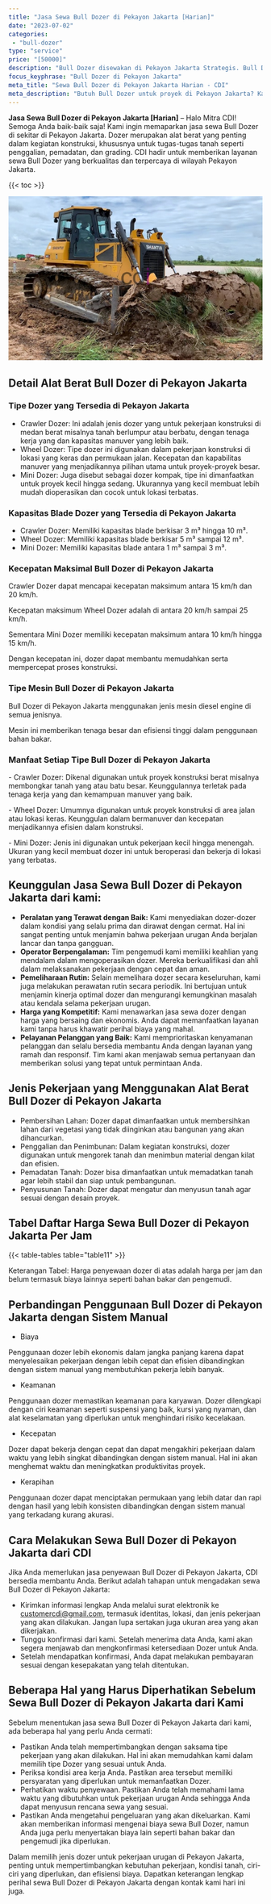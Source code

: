 ```yaml
---
title: "Jasa Sewa Bull Dozer di Pekayon Jakarta [Harian]"
date: "2023-07-02"
categories:
 - "bull-dozer"
type: "service"
price: "[50000]"
description: "Bull Dozer disewakan di Pekayon Jakarta Strategis. Bull Dozer unggulan untuk kebutuhan proyek konstruksi dengan performa maksimal. Hubungi kami untuk informasi lebih detail."
focus_keyphrase: "Bull Dozer di Pekayon Jakarta"
meta_title: "Sewa Bull Dozer di Pekayon Jakarta Harian - CDI"
meta_description: "Butuh Bull Dozer untuk proyek di Pekayon Jakarta? Kami adalah solusi tepat dengan solusi optimal. Dapatkan penawaran sekarang."
---
```


**Jasa Sewa Bull Dozer di Pekayon Jakarta [Harian]** – Halo Mitra CDI! Semoga Anda baik-baik saja! Kami ingin memaparkan jasa sewa Bull Dozer di sekitar di Pekayon Jakarta. Dozer merupakan alat berat yang penting dalam kegiatan konstruksi, khususnya untuk tugas-tugas tanah seperti penggalian, pemadatan, dan grading. CDI hadir untuk memberikan layanan sewa Bull Dozer yang berkualitas dan terpercaya di wilayah Pekayon Jakarta.

{{< toc >}}

![Jasa Sewa Bull Dozer di Pekayon Jakarta [Harian]](/images/bull-dozer/bull-dozer-11.jpg)

## Detail Alat Berat Bull Dozer di Pekayon Jakarta

### Tipe Dozer yang Tersedia di Pekayon Jakarta

*   Crawler Dozer: Ini adalah jenis dozer yang untuk pekerjaan konstruksi di medan berat misalnya tanah berlumpur atau berbatu, dengan tenaga kerja yang dan kapasitas manuver yang lebih baik.
*   Wheel Dozer: Tipe dozer ini digunakan dalam pekerjaan konstruksi di lokasi yang keras dan permukaan jalan. Kecepatan dan kapabilitas manuver yang menjadikannya pilihan utama untuk proyek-proyek besar.
*   Mini Dozer: Juga disebut sebagai dozer kompak, tipe ini dimanfaatkan untuk proyek kecil hingga sedang. Ukurannya yang kecil membuat lebih mudah dioperasikan dan cocok untuk lokasi terbatas.

### Kapasitas Blade Dozer yang Tersedia di Pekayon Jakarta

*   Crawler Dozer: Memiliki kapasitas blade berkisar 3 m³ hingga 10 m³.
*   Wheel Dozer: Memiliki kapasitas blade berkisar 5 m³ sampai 12 m³.
*   Mini Dozer: Memiliki kapasitas blade antara 1 m³ sampai 3 m³.

### Kecepatan Maksimal Bull Dozer di Pekayon Jakarta

Crawler Dozer dapat mencapai kecepatan maksimum antara 15 km/h dan 20 km/h.

Kecepatan maksimum Wheel Dozer adalah di antara 20 km/h sampai 25 km/h.

Sementara Mini Dozer memiliki kecepatan maksimum antara 10 km/h hingga 15 km/h.

Dengan kecepatan ini, dozer dapat membantu memudahkan serta mempercepat proses konstruksi.

### Tipe Mesin Bull Dozer di Pekayon Jakarta

Bull Dozer di Pekayon Jakarta menggunakan jenis mesin diesel engine di semua jenisnya.

Mesin ini memberikan tenaga besar dan efisiensi tinggi dalam penggunaan bahan bakar.

### Manfaat Setiap Tipe Bull Dozer di Pekayon Jakarta

\- Crawler Dozer: Dikenal digunakan untuk proyek konstruksi berat misalnya membongkar tanah yang atau batu besar. Keunggulannya terletak pada tenaga kerja yang dan kemampuan manuver yang baik.

\- Wheel Dozer: Umumnya digunakan untuk proyek konstruksi di area jalan atau lokasi keras. Keunggulan dalam bermanuver dan kecepatan menjadikannya efisien dalam konstruksi.

\- Mini Dozer: Jenis ini digunakan untuk pekerjaan kecil hingga menengah. Ukuran yang kecil membuat dozer ini untuk beroperasi dan bekerja di lokasi yang terbatas.

## Keunggulan Jasa Sewa Bull Dozer di Pekayon Jakarta dari kami:

*   **Peralatan yang Terawat dengan Baik:** Kami menyediakan dozer-dozer dalam kondisi yang selalu prima dan dirawat dengan cermat. Hal ini sangat penting untuk menjamin bahwa pekerjaan urugan Anda berjalan lancar dan tanpa gangguan.
*   **Operator Berpengalaman:** Tim pengemudi kami memiliki keahlian yang mendalam dalam mengoperasikan dozer. Mereka berkualifikasi dan ahli dalam melaksanakan pekerjaan dengan cepat dan aman.
*   **Pemeliharaan Rutin:** Selain memelihara dozer secara keseluruhan, kami juga melakukan perawatan rutin secara periodik. Ini bertujuan untuk menjamin kinerja optimal dozer dan mengurangi kemungkinan masalah atau kendala selama pekerjaan urugan.
*   **Harga yang Kompetitif:** Kami menawarkan jasa sewa dozer dengan harga yang bersaing dan ekonomis. Anda dapat memanfaatkan layanan kami tanpa harus khawatir perihal biaya yang mahal.
*   **Pelayanan Pelanggan yang Baik:** Kami memprioritaskan kenyamanan pelanggan dan selalu bersedia membantu Anda dengan layanan yang ramah dan responsif. Tim kami akan menjawab semua pertanyaan dan memberikan solusi yang tepat untuk permintaan Anda.

## Jenis Pekerjaan yang Menggunakan Alat Berat Bull Dozer di Pekayon Jakarta

*   Pembersihan Lahan: Dozer dapat dimanfaatkan untuk membersihkan lahan dari vegetasi yang tidak diinginkan atau bangunan yang akan dihancurkan.
*   Penggalian dan Penimbunan: Dalam kegiatan konstruksi, dozer digunakan untuk mengorek tanah dan menimbun material dengan kilat dan efisien.
*   Pemadatan Tanah: Dozer bisa dimanfaatkan untuk memadatkan tanah agar lebih stabil dan siap untuk pembangunan.
*   Penyusunan Tanah: Dozer dapat mengatur dan menyusun tanah agar sesuai dengan desain proyek.

## Tabel Daftar Harga Sewa Bull Dozer di Pekayon Jakarta Per Jam

{{< table-tables table="table11" >}}

Keterangan Tabel: Harga penyewaan dozer di atas adalah harga per jam dan belum termasuk biaya lainnya seperti bahan bakar dan pengemudi.

## Perbandingan Penggunaan Bull Dozer di Pekayon Jakarta dengan Sistem Manual

*   Biaya

Penggunaan dozer lebih ekonomis dalam jangka panjang karena dapat menyelesaikan pekerjaan dengan lebih cepat dan efisien dibandingkan dengan sistem manual yang membutuhkan pekerja lebih banyak.
*   Keamanan

Penggunaan dozer memastikan keamanan para karyawan. Dozer dilengkapi dengan ciri keamanan seperti suspensi yang baik, kursi yang nyaman, dan alat keselamatan yang diperlukan untuk menghindari risiko kecelakaan.
*   Kecepatan

Dozer dapat bekerja dengan cepat dan dapat mengakhiri pekerjaan dalam waktu yang lebih singkat dibandingkan dengan sistem manual. Hal ini akan menghemat waktu dan meningkatkan produktivitas proyek.
*   Kerapihan

Penggunaan dozer dapat menciptakan permukaan yang lebih datar dan rapi dengan hasil yang lebih konsisten dibandingkan dengan sistem manual yang terkadang kurang akurasi.

## Cara Melakukan Sewa Bull Dozer di Pekayon Jakarta dari CDI

Jika Anda memerlukan jasa penyewaan Bull Dozer di Pekayon Jakarta, CDI bersedia membantu Anda. Berikut adalah tahapan untuk mengadakan sewa Bull Dozer di Pekayon Jakarta:

*   Kirimkan informasi lengkap Anda melalui surat elektronik ke customercdi@gmail.com, termasuk identitas, lokasi, dan jenis pekerjaan yang akan dilakukan. Jangan lupa sertakan juga ukuran area yang akan dikerjakan.
*   Tunggu konfirmasi dari kami. Setelah menerima data Anda, kami akan segera menjawab dan mengkonfirmasi ketersediaan Dozer untuk Anda.
*   Setelah mendapatkan konfirmasi, Anda dapat melakukan pembayaran sesuai dengan kesepakatan yang telah ditentukan.

## Beberapa Hal yang Harus Diperhatikan Sebelum Sewa Bull Dozer di Pekayon Jakarta dari Kami

Sebelum menentukan jasa sewa Bull Dozer di Pekayon Jakarta dari kami, ada beberapa hal yang perlu Anda cermati:

*   Pastikan Anda telah mempertimbangkan dengan saksama tipe pekerjaan yang akan dilakukan. Hal ini akan memudahkan kami dalam memilih tipe Dozer yang sesuai untuk Anda.
*   Periksa kondisi area kerja Anda. Pastikan area tersebut memiliki persyaratan yang diperlukan untuk memanfaatkan Dozer.
*   Perhatikan waktu penyewaan. Pastikan Anda telah memahami lama waktu yang dibutuhkan untuk pekerjaan urugan Anda sehingga Anda dapat menyusun rencana sewa yang sesuai.
*   Pastikan Anda mengetahui pengeluaran yang akan dikeluarkan. Kami akan memberikan informasi mengenai biaya sewa Bull Dozer, namun Anda juga perlu menyertakan biaya lain seperti bahan bakar dan pengemudi jika diperlukan.

Dalam memilih jenis dozer untuk pekerjaan urugan di Pekayon Jakarta, penting untuk mempertimbangkan kebutuhan pekerjaan, kondisi tanah, ciri-ciri yang diperlukan, dan efisiensi biaya. Dapatkan keterangan lengkap perihal sewa Bull Dozer di Pekayon Jakarta dengan kontak kami hari ini juga.